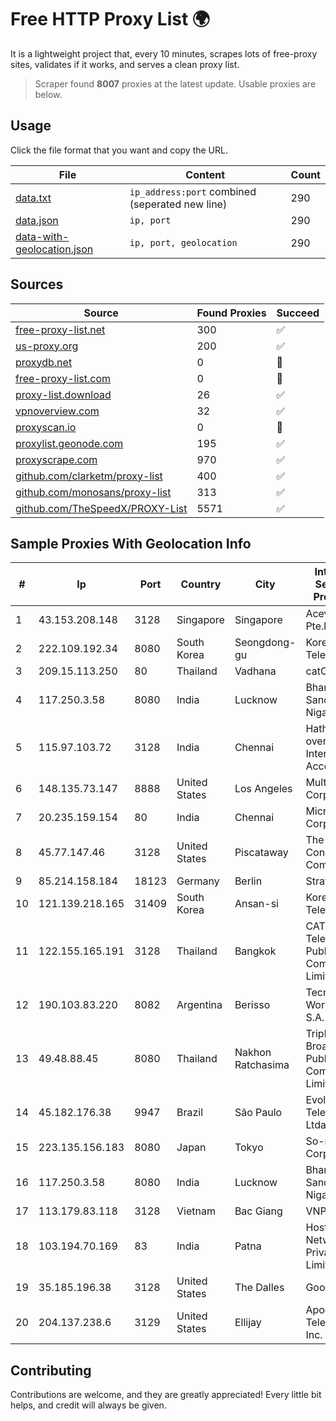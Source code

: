 
# Free HTTP Proxy List 🌍

It is a lightweight project that, every 10 minutes, scrapes lots of free-proxy sites, validates if it works, and serves a clean proxy list.


> Scraper found **8007** proxies at the latest update. Usable proxies are below.

## Usage

Click the file format that you want and copy the URL.


|File|Content|Count|
|----|-------|-----|
|[data.txt](https://raw.githubusercontent.com/themiralay/Proxy-List-World/master/data.txt)|`ip_address:port` combined (seperated new line)|290|
|[data.json](https://raw.githubusercontent.com/themiralay/Proxy-List-World/master/data.json)|`ip, port`|290|
|[data-with-geolocation.json](https://raw.githubusercontent.com/themiralay/Proxy-List-World/master/data-with-geolocation.json)|`ip, port, geolocation`|290|

## Sources

|Source|Found Proxies|Succeed|
|------|-------------|-------|
|[free-proxy-list.net](https://free-proxy-list.net)|300|✅|
|[us-proxy.org](https://www.us-proxy.org)|200|✅|
|[proxydb.net](http://proxydb.net)|0|🚫|
|[free-proxy-list.com](https://free-proxy-list.com/?page=&port=&type%5B%5D=http&type%5B%5D=https&up_time=0&search=Search)|0|🚫|
|[proxy-list.download](https://www.proxy-list.download/HTTP)|26|✅|
|[vpnoverview.com](https://vpnoverview.com/privacy/anonymous-browsing/free-proxy-servers)|32|✅|
|[proxyscan.io](https://www.proxyscan.io)|0|🚫|
|[proxylist.geonode.com](https://proxylist.geonode.com/api/proxy-list?limit=300&page=1&sort_by=lastChecked&sort_type=desc&protocols=http,https)|195|✅|
|[proxyscrape.com](https://api.proxyscrape.com/v2/?request=displayproxies&protocol=http&timeout=10000&country=all&ssl=all&anonymity=all)|970|✅|
|[github.com/clarketm/proxy-list](https://raw.githubusercontent.com/clarketm/proxy-list/master/proxy-list-raw.txt)|400|✅|
|[github.com/monosans/proxy-list](https://raw.githubusercontent.com/monosans/proxy-list/main/proxies/http.txt)|313|✅|
|[github.com/TheSpeedX/PROXY-List](https://raw.githubusercontent.com/TheSpeedX/PROXY-List/master/http.txt)|5571|✅|


## Sample Proxies With Geolocation Info

|#|Ip|Port|Country|City|Internet Service Provider|
|-|--|----|-------|----|-------------------------|
|1|43.153.208.148|3128|Singapore|Singapore|Aceville Pte.ltd|
|2|222.109.192.34|8080|South Korea|Seongdong-gu|Korea Telecom|
|3|209.15.113.250|80|Thailand|Vadhana|catCloud|
|4|117.250.3.58|8080|India|Lucknow|Bharat Sanchar Nigam Ltd|
|5|115.97.103.72|3128|India|Chennai|Hathway IP over Cable Internet Access|
|6|148.135.73.147|8888|United States|Los Angeles|Multacom Corporation|
|7|20.235.159.154|80|India|Chennai|Microsoft Corporation|
|8|45.77.147.46|3128|United States|Piscataway|The Constant Company|
|9|85.214.158.184|18123|Germany|Berlin|Strato AG|
|10|121.139.218.165|31409|South Korea|Ansan-si|Korea Telecom|
|11|122.155.165.191|3128|Thailand|Bangkok|CAT Telecom Public Company Limited|
|12|190.103.83.220|8082|Argentina|Berisso|Tecnologia WorkOut S.A.|
|13|49.48.88.45|8080|Thailand|Nakhon Ratchasima|Triple T Broadband Public Company Limited|
|14|45.182.176.38|9947|Brazil|São Paulo|Evolucao Telecom Ltda|
|15|223.135.156.183|8080|Japan|Tokyo|So-net Corporation|
|16|117.250.3.58|8080|India|Lucknow|Bharat Sanchar Nigam Ltd|
|17|113.179.83.118|3128|Vietnam|Bac Giang|VNPT|
|18|103.194.70.169|83|India|Patna|Hostaxis Network Private Limited|
|19|35.185.196.38|3128|United States|The Dalles|Google LLC|
|20|204.137.238.6|3129|United States|Ellijay|Apogee Telecom Inc.|



## Contributing

Contributions are welcome, and they are greatly appreciated! Every
little bit helps, and credit will always be given.


